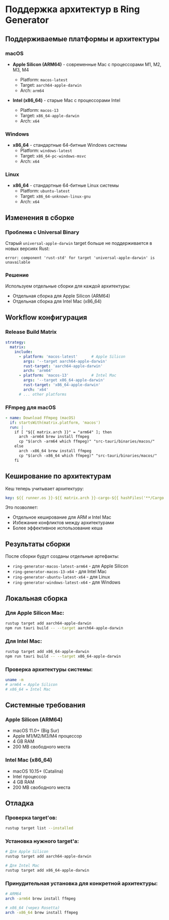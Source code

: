 # Поддержка архитектур в Ring Generator

## Поддерживаемые платформы и архитектуры

### macOS
- **Apple Silicon (ARM64)** - современные Mac с процессорами M1, M2, M3, M4
  - Platform: `macos-latest`  
  - Target: `aarch64-apple-darwin`
  - Arch: `arm64`

- **Intel (x86_64)** - старые Mac с процессорами Intel
  - Platform: `macos-13`
  - Target: `x86_64-apple-darwin` 
  - Arch: `x64`

### Windows
- **x86_64** - стандартные 64-битные Windows системы
  - Platform: `windows-latest`
  - Target: `x86_64-pc-windows-msvc`
  - Arch: `x64`

### Linux
- **x86_64** - стандартные 64-битные Linux системы
  - Platform: `ubuntu-latest`
  - Target: `x86_64-unknown-linux-gnu`
  - Arch: `x64`

## Изменения в сборке

### Проблема с Universal Binary
Старый `universal-apple-darwin` target больше не поддерживается в новых версиях Rust:
```
error: component 'rust-std' for target 'universal-apple-darwin' is unavailable
```

### Решение
Используем отдельные сборки для каждой архитектуры:
- Отдельная сборка для Apple Silicon (ARM64)
- Отдельная сборка для Intel Mac (x86_64)

## Workflow конфигурация

### Release Build Matrix
```yaml
strategy:
  matrix:
    include:
      - platform: 'macos-latest'      # Apple Silicon
        args: '--target aarch64-apple-darwin'
        rust-target: 'aarch64-apple-darwin'
        arch: 'arm64'
      - platform: 'macos-13'          # Intel Mac
        args: '--target x86_64-apple-darwin'
        rust-target: 'x86_64-apple-darwin'
        arch: 'x64'
      # ... other platforms
```

### FFmpeg для macOS
```yaml
- name: Download FFmpeg (macOS)
  if: startsWith(matrix.platform, 'macos')
  run: |
    if [ "${{ matrix.arch }}" = "arm64" ]; then
      arch -arm64 brew install ffmpeg
      cp "$(arch -arm64 which ffmpeg)" "src-tauri/binaries/macos/"
    else
      arch -x86_64 brew install ffmpeg
      cp "$(arch -x86_64 which ffmpeg)" "src-tauri/binaries/macos/"
    fi
```

## Кеширование по архитектурам

Кеш теперь учитывает архитектуру:
```yaml
key: ${{ runner.os }}-${{ matrix.arch }}-cargo-${{ hashFiles('**/Cargo.lock') }}
```

Это позволяет:
- Отдельное кеширование для ARM и Intel Mac
- Избежание конфликтов между архитектурами
- Более эффективное использование кеша

## Результаты сборки

После сборки будут созданы отдельные артефакты:
- `ring-generator-macos-latest-arm64` - для Apple Silicon
- `ring-generator-macos-13-x64` - для Intel Mac  
- `ring-generator-ubuntu-latest-x64` - для Linux
- `ring-generator-windows-latest-x64` - для Windows

## Локальная сборка

### Для Apple Silicon Mac:
```bash
rustup target add aarch64-apple-darwin
npm run tauri build -- --target aarch64-apple-darwin
```

### Для Intel Mac:
```bash
rustup target add x86_64-apple-darwin
npm run tauri build -- --target x86_64-apple-darwin
```

### Проверка архитектуры системы:
```bash
uname -m
# arm64 = Apple Silicon
# x86_64 = Intel Mac
```

## Системные требования

### Apple Silicon (ARM64)
- macOS 11.0+ (Big Sur)
- Apple M1/M2/M3/M4 процессор
- 4 GB RAM
- 200 MB свободного места

### Intel Mac (x86_64) 
- macOS 10.15+ (Catalina)
- Intel процессор
- 4 GB RAM
- 200 MB свободного места

## Отладка

### Проверка target'ов:
```bash
rustup target list --installed
```

### Установка нужного target'а:
```bash
# Для Apple Silicon
rustup target add aarch64-apple-darwin

# Для Intel Mac
rustup target add x86_64-apple-darwin
```

### Принудительная установка для конкретной архитектуры:
```bash
# ARM64
arch -arm64 brew install ffmpeg

# x86_64 (через Rosetta)
arch -x86_64 brew install ffmpeg
```

